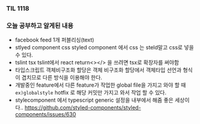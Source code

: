 ### TIL 1118


### 오늘 공부하고 알게된 내용
- facebook feed 1개 퍼블리싱(text)
- stlyed component css 
  styled component 에서 css 는 steld말고 css로 넣을 수 있다.
- tslint tsx 
  tslint에서 react return<></> 을 쓰려면 tsx로 확장자를 써야함
- 타입스크립트 객체비구조화 할당은 객체 비구조화 할당에서 객체타입 선언과 형식이 겹치므로 다른 방식을 이용해야 한다.
- 개발중인 feature에서 다른 feature가 작업한 global file을 가지고 와야 할 때 `ex)globalstyle` hotfix 로 해당 커밋만 가지고 와서 작업 할 수 있다. 
- stylecomponent 에서 typescript generic 설정을 내부에서 해줌 
  좋은 세상이다.. 
https://github.com/styled-components/styled-components/issues/630


